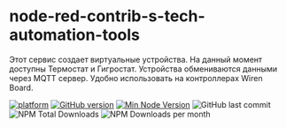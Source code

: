 # node-red-contrib-s-tech-automation-tools


Этот сервис создает виртуальные устройства. На данный момент доступны Термостат и Гигростат. Устройства обмениваются данными через MQTT сервер. Удобно использовать на контроллерах Wiren Board.


[![platform](https://img.shields.io/badge/platform-Node--RED-red?logo=nodered)](https://nodered.org)
[![GitHub version](https://img.shields.io/github/package-json/v/olsem-25/node-red-contrib-s-tech-automation-tools?logo=npm)](https://www.npmjs.com/package/node-red-contrib-s-tech-automation-tools)
[![Min Node Version](https://img.shields.io/node/v/node-red-contrib-s-tech-automation-tools.svg)](https://nodejs.org/en/)
![GitHub last commit](https://img.shields.io/github/last-commit/olsem-25/node-red-contrib-s-tech-automation-tools/main)
![NPM Total Downloads](https://img.shields.io/npm/dt/node-red-contrib-s-tech-automation-tools.svg)
![NPM Downloads per month](https://img.shields.io/npm/dm/node-red-contrib-s-tech-automation-tools)